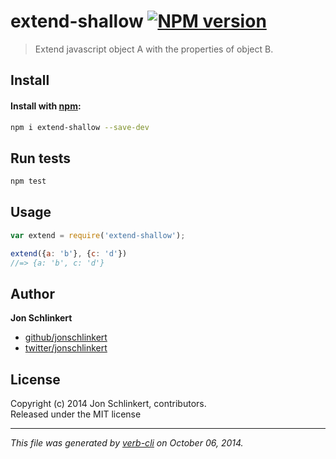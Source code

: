 # extend-shallow [![NPM version](https://badge.fury.io/js/extend-shallow.svg)](http://badge.fury.io/js/extend-shallow)


> Extend javascript object A with the properties of object B.

## Install
#### Install with [npm](npmjs.org):

```bash
npm i extend-shallow --save-dev
```

## Run tests

```bash
npm test
```

## Usage

```js
var extend = require('extend-shallow');

extend({a: 'b'}, {c: 'd'})
//=> {a: 'b', c: 'd'}
```

## Author

**Jon Schlinkert**
 
+ [github/jonschlinkert](https://github.com/jonschlinkert)
+ [twitter/jonschlinkert](http://twitter.com/jonschlinkert) 

## License
Copyright (c) 2014 Jon Schlinkert, contributors.  
Released under the MIT license

***

_This file was generated by [verb-cli](https://github.com/assemble/verb-cli) on October 06, 2014._
